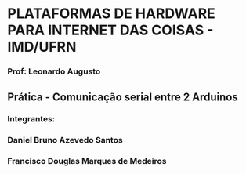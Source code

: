 # PLATAFORMAS DE HARDWARE PARA INTERNET DAS COISAS - IMD/UFRN
### Prof: Leonardo Augusto

## **Prática - Comunicação serial entre 2 Arduinos**
### Integrantes: 
### Daniel Bruno Azevedo Santos
### Francisco Douglas Marques de Medeiros



